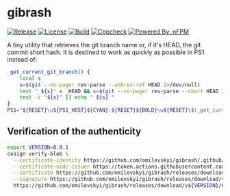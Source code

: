 # gibrash

[![Release](https://img.shields.io/github/release/omilevskyi/gibrash.svg)](https://github.com/omilevskyi/gibrash/releases/latest)
[![License](https://img.shields.io/badge/License-BSD%203--Clause-blue.svg)](https://raw.githubusercontent.com/omilevskyi/gibrash/refs/heads/main/LICENSE)
[![Build](https://github.com/omilevskyi/gibrash/actions/workflows/build.yml/badge.svg?branch=main)](https://github.com/omilevskyi/gibrash/actions/workflows/build.yml)
[![Cppcheck](https://github.com/omilevskyi/gibrash/actions/workflows/cppcheck.yml/badge.svg?branch=main)](https://github.com/omilevskyi/gibrash/actions/workflows/cppcheck.yml)
[![Powered By: nFPM](https://img.shields.io/badge/Powered%20by-nFPM-green.svg)](https://github.com/goreleaser/nfpm)

A tiny utility that retrieves the git branch name or, if it's HEAD, the git commit short hash.
It is destined to work as quickly as possible in PS1 instead of:

```sh
_get_current_git_branch() {
	local s
	s=$(git --no-pager rev-parse --abbrev-ref HEAD 2>/dev/null)
	test "_${s}" = _HEAD && s=$(git --no-pager rev-parse --short HEAD 2>/dev/null)
	test -z "${s}" || echo " ${s} "
}
PS1="${RESET}\u${PS1_HOST}${CYAN}:${RESET}${BOLD}\w${RESET}\$(_get_current_git_branch)${PS1_TAIL_COLOR}>${RESET} "
```

## Verification of the authenticity

```sh
export VERSION=0.0.1
cosign verify-blob \
  --certificate-identity https://github.com/omilevskyi/gibrash/.github/workflows/release.yml@refs/heads/main \
  --certificate-oidc-issuer https://token.actions.githubusercontent.com \
  --certificate https://github.com/omilevskyi/gibrash/releases/download/v${VERSION}/CHECKSUM.sha256.pem \
  --signature https://github.com/omilevskyi/gibrash/releases/download/v${VERSION}/CHECKSUM.sha256.sig \
  https://github.com/omilevskyi/gibrash/releases/download/v${VERSION}/CHECKSUM.sha256
```
